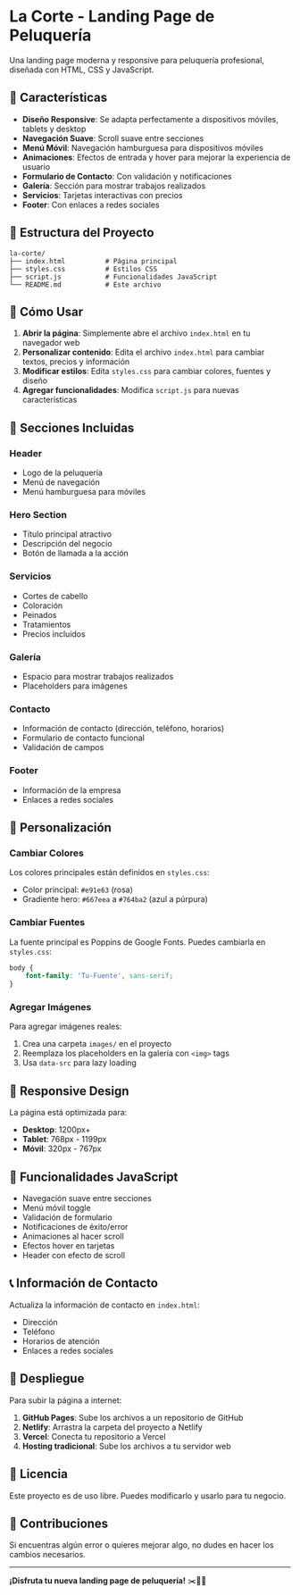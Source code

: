 # La Corte - Landing Page de Peluquería

Una landing page moderna y responsive para peluquería profesional, diseñada con HTML, CSS y JavaScript.

## 🎨 Características

- **Diseño Responsive**: Se adapta perfectamente a dispositivos móviles, tablets y desktop
- **Navegación Suave**: Scroll suave entre secciones
- **Menú Móvil**: Navegación hamburguesa para dispositivos móviles
- **Animaciones**: Efectos de entrada y hover para mejorar la experiencia de usuario
- **Formulario de Contacto**: Con validación y notificaciones
- **Galería**: Sección para mostrar trabajos realizados
- **Servicios**: Tarjetas interactivas con precios
- **Footer**: Con enlaces a redes sociales

## 📁 Estructura del Proyecto

```
la-corte/
├── index.html          # Página principal
├── styles.css          # Estilos CSS
├── script.js           # Funcionalidades JavaScript
└── README.md           # Este archivo
```

## 🚀 Cómo Usar

1. **Abrir la página**: Simplemente abre el archivo `index.html` en tu navegador web
2. **Personalizar contenido**: Edita el archivo `index.html` para cambiar textos, precios y información
3. **Modificar estilos**: Edita `styles.css` para cambiar colores, fuentes y diseño
4. **Agregar funcionalidades**: Modifica `script.js` para nuevas características

## 🎯 Secciones Incluidas

### Header
- Logo de la peluquería
- Menú de navegación
- Menú hamburguesa para móviles

### Hero Section
- Título principal atractivo
- Descripción del negocio
- Botón de llamada a la acción

### Servicios
- Cortes de cabello
- Coloración
- Peinados
- Tratamientos
- Precios incluidos

### Galería
- Espacio para mostrar trabajos realizados
- Placeholders para imágenes

### Contacto
- Información de contacto (dirección, teléfono, horarios)
- Formulario de contacto funcional
- Validación de campos

### Footer
- Información de la empresa
- Enlaces a redes sociales

## 🎨 Personalización

### Cambiar Colores
Los colores principales están definidos en `styles.css`:
- Color principal: `#e91e63` (rosa)
- Gradiente hero: `#667eea` a `#764ba2` (azul a púrpura)

### Cambiar Fuentes
La fuente principal es Poppins de Google Fonts. Puedes cambiarla en `styles.css`:
```css
body {
    font-family: 'Tu-Fuente', sans-serif;
}
```

### Agregar Imágenes
Para agregar imágenes reales:
1. Crea una carpeta `images/` en el proyecto
2. Reemplaza los placeholders en la galería con `<img>` tags
3. Usa `data-src` para lazy loading

## 📱 Responsive Design

La página está optimizada para:
- **Desktop**: 1200px+
- **Tablet**: 768px - 1199px
- **Móvil**: 320px - 767px

## 🔧 Funcionalidades JavaScript

- Navegación suave entre secciones
- Menú móvil toggle
- Validación de formulario
- Notificaciones de éxito/error
- Animaciones al hacer scroll
- Efectos hover en tarjetas
- Header con efecto de scroll

## 📞 Información de Contacto

Actualiza la información de contacto en `index.html`:
- Dirección
- Teléfono
- Horarios de atención
- Enlaces a redes sociales

## 🚀 Despliegue

Para subir la página a internet:
1. **GitHub Pages**: Sube los archivos a un repositorio de GitHub
2. **Netlify**: Arrastra la carpeta del proyecto a Netlify
3. **Vercel**: Conecta tu repositorio a Vercel
4. **Hosting tradicional**: Sube los archivos a tu servidor web

## 📝 Licencia

Este proyecto es de uso libre. Puedes modificarlo y usarlo para tu negocio.

## 🤝 Contribuciones

Si encuentras algún error o quieres mejorar algo, no dudes en hacer los cambios necesarios.

---

**¡Disfruta tu nueva landing page de peluquería!** ✂️💇‍♀️ 